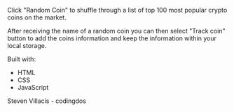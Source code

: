 Click "Random Coin" to shuffle through a list of top 100 most popular crypto coins on the market. 

After receiving the name of a random coin you can then select "Track coin" button to add the coins information and keep the information within your local storage. 

Built with:

- HTML
- CSS
- JavaScript

Steven Villacis - codingdos
